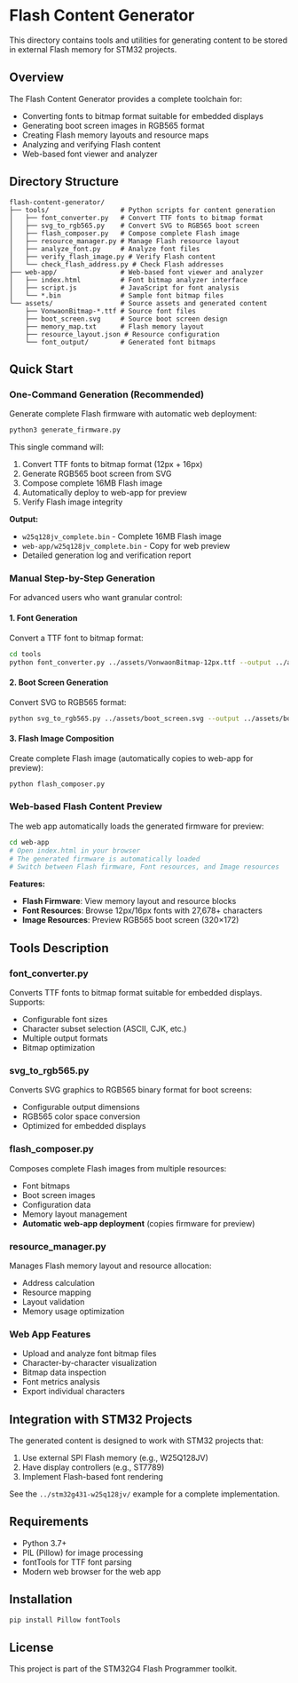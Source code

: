 # Flash Content Generator

This directory contains tools and utilities for generating content to be stored in external Flash memory for STM32 projects.

## Overview

The Flash Content Generator provides a complete toolchain for:
- Converting fonts to bitmap format suitable for embedded displays
- Generating boot screen images in RGB565 format
- Creating Flash memory layouts and resource maps
- Analyzing and verifying Flash content
- Web-based font viewer and analyzer

## Directory Structure

```
flash-content-generator/
├── tools/                  # Python scripts for content generation
│   ├── font_converter.py   # Convert TTF fonts to bitmap format
│   ├── svg_to_rgb565.py    # Convert SVG to RGB565 boot screen
│   ├── flash_composer.py   # Compose complete Flash image
│   ├── resource_manager.py # Manage Flash resource layout
│   ├── analyze_font.py     # Analyze font files
│   ├── verify_flash_image.py # Verify Flash content
│   └── check_flash_address.py # Check Flash addresses
├── web-app/                # Web-based font viewer and analyzer
│   ├── index.html          # Font bitmap analyzer interface
│   ├── script.js           # JavaScript for font analysis
│   └── *.bin               # Sample font bitmap files
└── assets/                 # Source assets and generated content
    ├── VonwaonBitmap-*.ttf # Source font files
    ├── boot_screen.svg     # Source boot screen design
    ├── memory_map.txt      # Flash memory layout
    ├── resource_layout.json # Resource configuration
    └── font_output/        # Generated font bitmaps
```

## Quick Start

### One-Command Generation (Recommended)

Generate complete Flash firmware with automatic web deployment:

```bash
python3 generate_firmware.py
```

This single command will:

1. Convert TTF fonts to bitmap format (12px + 16px)
2. Generate RGB565 boot screen from SVG
3. Compose complete 16MB Flash image
4. Automatically deploy to web-app for preview
5. Verify Flash image integrity

**Output:**

- `w25q128jv_complete.bin` - Complete 16MB Flash image
- `web-app/w25q128jv_complete.bin` - Copy for web preview
- Detailed generation log and verification report

### Manual Step-by-Step Generation

For advanced users who want granular control:

#### 1. Font Generation

Convert a TTF font to bitmap format:

```bash
cd tools
python font_converter.py ../assets/VonwaonBitmap-12px.ttf --output ../assets/font_output/
```

#### 2. Boot Screen Generation

Convert SVG to RGB565 format:

```bash
python svg_to_rgb565.py ../assets/boot_screen.svg --output ../assets/boot_screen_320x172.bin --width 320 --height 172
```

#### 3. Flash Image Composition

Create complete Flash image (automatically copies to web-app for preview):

```bash
python flash_composer.py
```

### Web-based Flash Content Preview

The web app automatically loads the generated firmware for preview:

```bash
cd web-app
# Open index.html in your browser
# The generated firmware is automatically loaded
# Switch between Flash firmware, Font resources, and Image resources
```

**Features:**

- **Flash Firmware**: View memory layout and resource blocks
- **Font Resources**: Browse 12px/16px fonts with 27,678+ characters
- **Image Resources**: Preview RGB565 boot screen (320×172)

## Tools Description

### font_converter.py
Converts TTF fonts to bitmap format suitable for embedded displays. Supports:
- Configurable font sizes
- Character subset selection (ASCII, CJK, etc.)
- Multiple output formats
- Bitmap optimization

### svg_to_rgb565.py
Converts SVG graphics to RGB565 binary format for boot screens:
- Configurable output dimensions
- RGB565 color space conversion
- Optimized for embedded displays

### flash_composer.py
Composes complete Flash images from multiple resources:
- Font bitmaps
- Boot screen images
- Configuration data
- Memory layout management
- **Automatic web-app deployment** (copies firmware for preview)

### resource_manager.py
Manages Flash memory layout and resource allocation:
- Address calculation
- Resource mapping
- Layout validation
- Memory usage optimization

### Web App Features
- Upload and analyze font bitmap files
- Character-by-character visualization
- Bitmap data inspection
- Font metrics analysis
- Export individual characters

## Integration with STM32 Projects

The generated content is designed to work with STM32 projects that:
1. Use external SPI Flash memory (e.g., W25Q128JV)
2. Have display controllers (e.g., ST7789)
3. Implement Flash-based font rendering

See the `../stm32g431-w25q128jv/` example for a complete implementation.

## Requirements

- Python 3.7+
- PIL (Pillow) for image processing
- fontTools for TTF font parsing
- Modern web browser for the web app

## Installation

```bash
pip install Pillow fontTools
```

## License

This project is part of the STM32G4 Flash Programmer toolkit.
